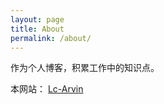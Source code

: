 ```yaml
---
layout: page
title: About
permalink: /about/
---
```


作为个人博客，积累工作中的知识点。

本网站：
[Lc-Arvin](lc-arvin.github.io)

